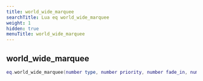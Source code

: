 ```yaml
---
title: world_wide_marquee
searchTitle: Lua eq world_wide_marquee
weight: 1
hidden: true
menuTitle: world_wide_marquee
---
```

## world_wide_marquee
```lua
eq.world_wide_marquee(number type, number priority, number fade_in, number fade_out, number duration, const char *message) -- void
```